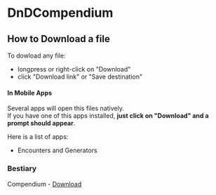 # DnDCompendium

## How to Download a file
To dowload any file: 
  - longpress or right-click on "Download"
  - click "Download link" or "Save destination"
#### In Mobile Apps
Several apps will open this files natively.<br/>  If you have one of this apps installed, **just click on "Download" and a prompt should appear**.

Here is a list of apps:
 - Encounters and Generators


### Bestiary
Compendium - [Download](Bestiary/Official/monstersCompendium.json?raw=true)
